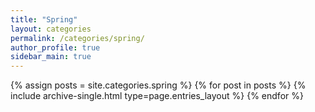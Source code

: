 ```yaml
---
title: "Spring"
layout: categories
permalink: /categories/spring/
author_profile: true
sidebar_main: true
---
```


{% assign posts = site.categories.spring %}
{% for post in posts %}
{% include archive-single.html type=page.entries_layout %}
{% endfor %}